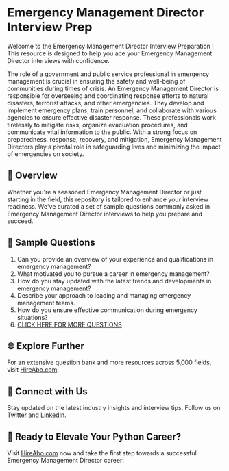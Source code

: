# Emergency Management Director Interview Prep

Welcome to the Emergency Management Director Interview Preparation ! This resource is designed to help you ace your Emergency Management Director interviews with confidence.

The role of a government and public service professional in emergency management is crucial in ensuring the safety and well-being of communities during times of crisis. An Emergency Management Director is responsible for overseeing and coordinating response efforts to natural disasters, terrorist attacks, and other emergencies. They develop and implement emergency plans, train personnel, and collaborate with various agencies to ensure effective disaster response. These professionals work tirelessly to mitigate risks, organize evacuation procedures, and communicate vital information to the public. With a strong focus on preparedness, response, recovery, and mitigation, Emergency Management Directors play a pivotal role in safeguarding lives and minimizing the impact of emergencies on society.

## 🚀 Overview

Whether you're a seasoned Emergency Management Director or just starting in the field, this repository is tailored to enhance your interview readiness. We've curated a set of sample questions commonly asked in Emergency Management Director interviews to help you prepare and succeed.

## 📝 Sample Questions

1. Can you provide an overview of your experience and qualifications in emergency management?
2. What motivated you to pursue a career in emergency management?
3. How do you stay updated with the latest trends and developments in emergency management?
4. Describe your approach to leading and managing emergency management teams.
5. How do you ensure effective communication during emergency situations?
6. [CLICK HERE FOR MORE QUESTIONS](https://hireabo.com/job/17_4_0/Emergency%20Management%20Director)

## 🌐 Explore Further

For an extensive question bank and more resources across 5,000 fields, visit [HireAbo.com](https://www.hireabo.com).

## 📱 Connect with Us

Stay updated on the latest industry insights and interview tips. Follow us on [Twitter](https://twitter.com/hireabo) and [LinkedIn](https://www.linkedin.com/in/hire-abo-3609972a8/).

## 🚀 Ready to Elevate Your Python Career?

Visit [HireAbo.com](https://www.hireabo.com) now and take the first step towards a successful Emergency Management Director career!